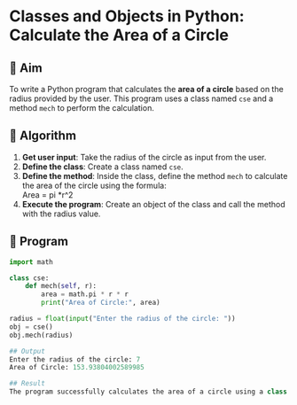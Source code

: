 # Classes and Objects in Python: Calculate the Area of a Circle

## 🎯 Aim
To write a Python program that calculates the **area of a circle** based on the radius provided by the user. This program uses a class named `cse` and a method `mech` to perform the calculation.

## 🧠 Algorithm
1. **Get user input**: Take the radius of the circle as input from the user.
2. **Define the class**: Create a class named `cse`.
3. **Define the method**: Inside the class, define the method `mech` to calculate the area of the circle using the formula:  
   Area = pi *r^2 
4. **Execute the program**: Create an object of the class and call the method with the radius value.

## 🧾 Program
```python
import math

class cse:
    def mech(self, r):
        area = math.pi * r * r
        print("Area of Circle:", area)

radius = float(input("Enter the radius of the circle: "))
obj = cse()
obj.mech(radius)

## Output
Enter the radius of the circle: 7
Area of Circle: 153.93804002589985

## Result
The program successfully calculates the area of a circle using a class (cse) and a method (mech) in Python.
